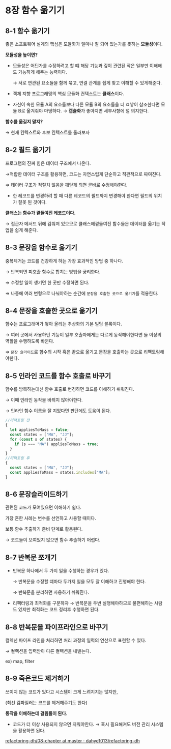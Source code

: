 # 8장 함수 옮기기

## 8-1 함수 옮기기

좋은 소프트웨어 설계의 핵심은 모듈화가 얼마나 잘 되어 있는가를 뜻하는 **모듈성**이다.

**모듈성을 높이면?**

- 모듈성은 어딘가를 수정하려고 할 떄 해당 기능과 깊이 관련된 작은 일부만 이해해도 가능하게 해주는 능력이다.

  → 서로 연관된 요소들을 함께 묶고, 연결 관계를 쉽게 찾고 이해할 수 있게해준다.

- 객체 지향 프로그래밍의 핵심 모듈화 컨텍스트는 **클래스**이다.
- 자신이 속한 모듈 A의 요소들보다 다른 모듈 B의 요소들을 더 ㅁ낳이 참조한다면 모듈 B로 옮겨줘야 마땅하다.
  → **캡슐화**가 좋아지면 세부사항에 덜 의지한다.

**함수를 옮길지 말지?**

→ 현재 컨텍스트와 후보 컨텍스트를 둘러보자

## 8-2 필드 옮기기

프로그램의 진짜 힘은 데이터 구조에서 나온다.

→적합한 데이터 구조를 활용하면, 코드는 자연스럽게 단순하고 직관적으로 짜여진다.

⇒ 데이터 구조가 적절치 않음을 깨닫게 되면 곧바로 수정해야한다.

- 한 레코드를 변경하려 할 때 다른 레코드의 필드까지 변경해야 한다면 필드의 위치가 잘못 된 것이다.

**클래스는 함수가 곁들여진 레코드이다.**

→ 접근자 메서드 뒤에 감춰져 있으므로 클래스에곁들여진 함수들은 데이터를 옮기는 작업을 쉽게 해준다.

## 8-3 문장을 함수로 옮기기

중복제거는 코드를 건강하게 하는 가장 효과적인 방법 중 하나다.

→ 반복되면 피호출 함수로 합치는 방법을 궁리한다.

⇒ 수정할 일이 생기면 한 곳만 수정하면 된다.

⇒ 나중에 여러 변형으로 나눠야하는 순간에 `문장을 호출한 곳으로 옮기기`를 적용한다.

## 8-4 문장을 호출한 곳으로 옮기기

함수는 프로그래머가 쌓아 올리는 추상화의 기본 빌딩 블록이다.

→ 여러 곳에서 사용하던 기능이 일부 호출자에게는 다르게 동작해야한다면 둘 이상의 역할을 수행하도록 바뀐다.

⇒ `문장 슬라이드`로 함수의 시작 혹은 끝으로 옮기고 문장을 호출하는 곳으로 리팩토링해야한다.

## 8-5 인라인 코드를 함수 호출로 바꾸기

함수를 방복하는대신 함수 호출로 변경하면 코드를 이해하기 쉬워진다.

→ 이때 인라인 동작을 바뀌지 않아야한다.

→ 인라인 함수 이름을 잘 지었다면 판단에도 도움이 된다.

```jsx
//리팩토링 전
{
  let appliesToMass = false;
  const states = ["MA", "JJ"];
  for (const s of states) {
    if (s === "MA") appliesToMass = true;
  }
}
//리팩토링 후
{
  const states = ["MA", "JJ"];
  const appliesToMass = states.includes["MA"];
}
```

## 8-6 문장슬라이드하기

관련된 코드가 모여있으면 이해하기 쉽다.

가장 흔한 사례는 변수를 선언하고 사용할 때이다.

보통 함수 추출하기 준비 단계로 활용된다.

→ 코드들이 모여있지 않으면 함수 추출하기 어렵다.

## 8-7 반복문 쪼개기

- 반복문 하나에서 두 가지 일을 수행하는 경우가 있다.

  → 반복문을 수정할 떄마다 두가지 일을 모두 잘 이해하고 진행해야 한다.

  ⇒ 반복문을 분리하면 사용하기 쉬워진다.

- 리팩터링과 최적화를 구분하자
  → 반복문을 두번 실행해야하므로 불편해하는 사람도 있지만 최적화는 코드 정리후 수행하면 된다.

## 8-8 반복문을 파이프라인으로 바꾸기

컬렉션 파이프 라인을 처리하면 처리 과정의 일력의 연산으로 표현할 수 있다.

→ 컬렉션을 입력받아 다른 컬렉션을 내뱉는다.

ex) map, filter

## 8-9 죽은코드 제거하기

쓰이지 않는 코드가 있다고 시스템이 크게 느려지지는 않지만,

(최선 컴파일러는 코드를 제거해주기도 한다)

**동작을 이해하는데 걸림돌이 된다**.

- 코드가 더 이상 사용되지 않으면 지워야한다.
  → 혹시 필요해져도 버전 관리 시스템을 활용하면 된다.

[refactoring-dh/08-chapter at master · dahye1013/refactoring-dh](https://github.com/dahye1013/refactoring-dh/tree/master/08-chapter)
